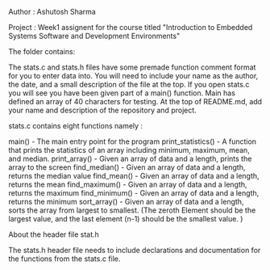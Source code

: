 Author : Ashutosh Sharma

Project : Week1 assignent for the course titled "Introduction to Embedded Systems Software and Development Environments"

The folder contains:

The stats.c and stats.h files have some premade function comment format for you to enter data into. You will need to include your name as the author, the date, and a small description of the file at the top. If you open stats.c you will see you have been given part of a main() function. Main has defined an array of 40 characters for testing. At the top of README.md, add your name and description of the repository and project.

stats.c contains  eight functions namely :

main() - The main entry point for the program
print_statistics() - A function that prints the statistics of an array including minimum, maximum, mean, and median.
print_array() - Given an array of data and a length, prints the array to the screen
find_median() - Given an array of data and a length, returns the median value
find_mean() - Given an array of data and a length, returns the mean
find_maximum() - Given an array of data and a length, returns the maximum
find_minimum() - Given an array of data and a length, returns the minimum
sort_array() - Given an array of data and a length, sorts the array from largest to smallest. (The zeroth Element should be the largest value, and the last element (n-1) should be the smallest value. )


About the header file stat.h

The stats.h header file needs to include declarations and documentation for the functions from the stats.c file.
